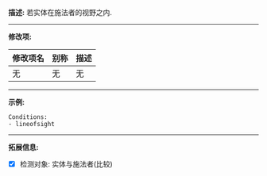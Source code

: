 **描述:** 若实体在施法者的视野之内.

---

**修改项:**

| 修改项名  | 别称           | 描述                      |
| --------- | -------------- | ------------------------- |
| 无 | 无 | 无 |

---

**示例:**

```
Conditions:
- lineofsight
```

---

**拓展信息:**

- [x] 检测对象: 实体与施法者(比较)